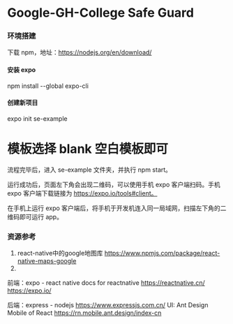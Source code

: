 # Google-GH-College Safe Guard


### 环境搭建
下载 npm，地址：https://nodejs.org/en/download/

#### 安装 expo
npm install --global expo-cli

#### 创建新项目
expo init se-example
# 模板选择 blank 空白模板即可
流程完毕后，进入 se-example 文件夹，并执行 npm start。

运行成功后，页面左下角会出现二维码，可以使用手机 expo 客户端扫码。手机 expo 客户端下载链接为 https://expo.io/tools#client。

在手机上运行 expo 客户端后，将手机于开发机连入同一局域网，扫描左下角的二维码即可运行 app。

### 资源参考
1. react-native中的google地图库
https://www.npmjs.com/package/react-native-maps-google
2. 
前端：expo - react native 
docs for reactnative https://reactnative.cn/
https://expo.io/

后端：express - nodejs https://www.expressjs.com.cn/
UI: Ant Design Mobile of React https://rn.mobile.ant.design/index-cn

